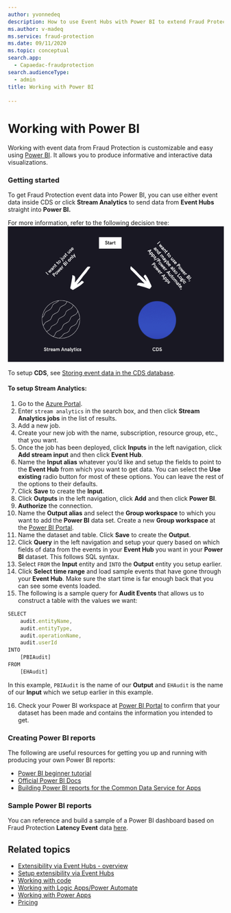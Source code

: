 ```yaml
---
author: yvonnedeq
description: How to use Event Hubs with Power BI to extend Fraud Protection functionality and incorporate Fraud Protection data into an organization’s processes and workflows.
ms.author: v-madeq
ms.service: fraud-protection
ms.date: 09/11/2020
ms.topic: conceptual
search.app:
  - Capaedac-fraudprotection
search.audienceType:
  - admin
title: Working with Power BI

---
```

# Working with Power BI

Working with event data from Fraud Protection is customizable and easy using [Power BI](https://docs.microsoft.com/power-bi/). It allows you to produce informative and interactive data visualizations. 

### Getting started

To get Fraud Protection event data into Power BI, you can use either event data inside CDS or click **Stream Analytics** to send data from **Event Hubs** straight into **Power BI.**

For more information, refer to the following decision tree:
![decision tree](media/eventhubs/decision-tree.png)

To setup **CDS**, see [Storing event data in the CDS database](extensibility-with-power-automate.md#storing-event-data-in-the-common-data-service-cds-database-optional).

#### To setup Stream Analytics:
1. Go to the [Azure Portal](https://portal.azure.com/).
2. Enter `stream analytics` in the search box, and then click **Stream Analytics jobs** in the list of results.
3. Add a new job.
4. Create your new job with the name, subscription, resource group, etc., that you want.
5. Once the job has been deployed, click **Inputs**  in the left navigation, click **Add stream input** and then click **Event Hub**.
6. Name the **Input alias** whatever you’d like and setup the fields to point to the **Event Hub** from which you want to get data. 
You can select the **Use existing** radio button for most of these options. You can leave the rest of the options to their defaults. 
7. Click **Save** to create the **Input**.
8. Click **Outputs** in the left navigation, click **Add** and then click **Power BI**.
9. **Authorize** the connection.
10. Name the **Output alias** and select the **Group workspace** to which you want to add the **Power BI** data set. Create a new **Group workspace** at the [Power BI Portal](https://msit.powerbi.com/). 
11. Name the dataset and table. Click **Save** to create the **Output**.
12. Click **Query** in the left navigation and setup your query based on which fields of data from the events in your **Event Hub** you want in your **Power BI** dataset. This follows SQL syntax.
13. Select `FROM` the **Input** entity and `INTO` the **Output** entity you setup earlier. 
14. Click **Select time range** and load sample events that have gone through your **Event Hub**. Make sure the start time is far enough back that you can see some events loaded.
15. The following is a sample query for **Audit Events** that allows us to construct a table with the values we want:

```Javascript
SELECT
    audit.entityName,
    audit.entityType,
    audit.operationName,
    audit.userId
INTO
    [PBIAudit]
FROM
    [EHAudit]
```
 

   In this example, `PBIAudit` is the name of our **Output** and `EHAudit` is the name of our **Input** which we setup earlier in this example.
   
16. Check your Power BI workspace at [Power BI Portal](https://msit.powerbi.com/) to confirm that your dataset has been made and contains the information you intended to get.

### Creating Power BI reports

The following are useful resources for getting you up and running with producing your own Power BI reports:
- [Power BI beginner tutorial](https://www.youtube.com/watch?v=AGrl-H87pRU)
- [Official Power BI Docs](https://docs.microsoft.com/powerapps/maker/common-data-service/data-platform-powerbi-connector)
- [Building Power BI reports for the Common Data Service for Apps](https://powerapps.microsoft.com/blog/cds-for-apps-powerbi/)

### Sample Power BI reports

You can reference and build a sample of a Power BI dashboard based on Fraud Protection **Latency Event** data [here](https://github.com/microsoft/Dynamics-365-Fraud-Protection-Samples/tree/master/power%20bi%20sample).

## Related topics
- [Extensibility via Event Hubs - overview]( extensibility-via-event-hubs-overview.md)
- [Setup extensibility via Event Hubs](extensibility-setup.md)	
- [Working with code](extensibility-with-code.md)
- [Working with Logic Apps/Power Automate]( extensibility-with-power-automate.md)
- [Working with Power Apps]( extensibility-with-power-apps.md)
- [Pricing](extensibility-pricing.md)
